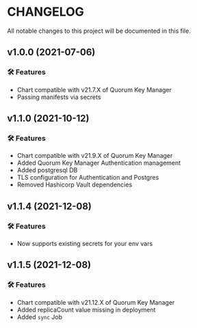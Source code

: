 # CHANGELOG

All notable changes to this project will be documented in this file.

## v1.0.0 (2021-07-06)

### 🛠 Features
 * Chart compatible with v21.7.X of Quorum Key Manager
 * Passing manifests via secrets

## v1.1.0 (2021-10-12)

### 🛠 Features
 * Chart compatible with v21.9.X of Quorum Key Manager
 * Added Quorum Key Manager Authentication management
 * Added postgresql DB
 * TLS configuration for Authentication and Postgres
 * Removed Hashicorp Vault dependencies

## v1.1.4 (2021-12-08)

### 🛠 Features
 * Now supports existing secrets for your env vars

## v1.1.5 (2021-12-08)

### 🛠 Features
 * Chart compatible with v21.12.X of Quorum Key Manager
 * Added replicaCount value missing in deployment
 * Added `sync` Job
